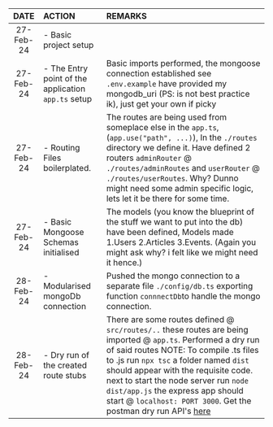 |   DATE    | ACTION                                              |                     REMARKS |
| :-------: | :-------------------------------------------------- | :-------------------------- |
| 27-Feb-24 | - Basic project setup                               |                             |
| 27-Feb-24 | - The Entry point of the application `app.ts` setup | Basic imports performed, the mongoose connection established see `.env.example` have provided my mongodb_uri (PS: is not best practice ik), just get your own if picky |
|27-Feb-24| - Routing Files boilerplated. |The routes are being used from someplace else in the `app.ts`, (`app.use("path", ...)`), In the `./routes` directory we define it. Have defined 2 routers `adminRouter` @ `./routes/adminRoutes` and `userRouter` @ `./routes/userRoutes`. Why? Dunno might need some admin specific logic, lets let it be there for some time.|
|27-Feb-24| - Basic Mongoose Schemas initialised |The models (you know the blueprint of the stuff we want to put into the db) have been defined, Models made 1.Users 2.Articles 3.Events. (Again you might ask why? i felt like we might need it hence.)|
|28-Feb-24| - Modularised mongoDb connection|Pushed the mongo connection to a separate file `./config/db.ts` exporting function `connnectDb`to handle the mongo connection.|
|28-Feb-24| - Dry run of the created route stubs|There are some routes defined @ `src/routes/..` these routes are being imported @ `app.ts`. Performed a dry run of said routes NOTE: To compile .ts files to .js run `npx tsc` a folder named `dist` should appear with the requisite code. next to start the node server run `node dist/app.js` the express app should start @ `localhost: PORT 3000`. Get the postman dry run API's [here](./api.json)|